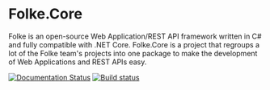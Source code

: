 # Folke.Core
Folke is an open-source Web Application/REST API framework written in C# and fully compatible with .NET Core. Folke.Core is a project that regroups a lot of the Folke team's projects into one package to make the development of Web Applications and REST APIs easy.

[![Documentation Status](https://readthedocs.org/projects/folkecore/badge/?version=latest)](http://folkecore.readthedocs.io/en/latest/?badge=latest) [![Build status](https://ci.appveyor.com/api/projects/status/ijgn1qxswgo93kea?svg=true)](https://ci.appveyor.com/project/acastaner/folke-core)
